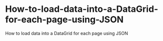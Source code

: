 # How-to-load-data-into-a-DataGrid-for-each-page-using-JSON
How to load data into a DataGrid for each page using JSON
